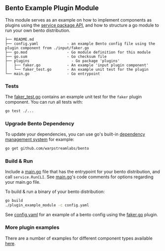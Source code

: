 ## Bento Example Plugin Module

This module serves as an example on how to implement components as plugins using the [service package API](https://pkg.go.dev/github.com/warpstreamlabs/bento/public/service), and how to structure a go module to run your own bento distribution. 

```
├── README.md
├── config.yaml             - an example Bento config file using the plugin component from ./input/faker.go
├── go.mod                  - Go module definition for this module
├── go.sum                  - Go checksum file
├── plugins                   - Go package 'plugins'
│   ├── faker.go            - An example 'input plugin component'
│   └── faker_test.go       - An example unit test for the plugin
└── main.go                 - Go entrypoint
```

### Tests

The [faker_test.go](./input/faker_test.go) contains an example unit test for the `faker` plugin component. You can run all tests with:

```bash
go test ./...
```

### Upgrade Bento Dependency

To update your dependencies, you can use go's built-in [dependency management system](https://go.dev/doc/modules/managing-dependencies) for example:

```bash
go get github.com/warpstreamlabs/bento
```

### Build & Run

Include a [main.go](./main.go) file that has the entrypoint for your bento distribution, and call `service.RunCLI`.
See [main.go](./main.go)'s code comments for options regarding your main.go file.

To build & run a binary of your bento distribution:

```bash
go build
./plugin_example_module -c config.yaml
```

See [config.yaml](./config.yaml) for an example of a bento config using the [faker.go](./input/faker.go) plugin.

### More plugin examples

There are a number of examples for different component types available [here](https://pkg.go.dev/github.com/warpstreamlabs/bento/public/service#pkg-examples).